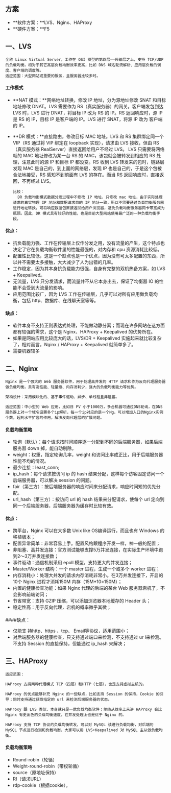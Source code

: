 ## 方案

* **软件方案：**LVS、Nginx、HAProxy
* **硬件方案：**F5 



## 一、LVS

~~~
全称 Linux Virtual Server，工作在 OSI 模型的第四层——传输层之上，支持 TCP/UDP 的负载均衡。相对于其它高层负载均衡效率更高，比如 DNS 域名轮流解析、应用层负载的调度、客户端的调度等。
适应范围：大型网站或重要的服务，且服务器比较多时。
~~~

#### 工作模式

* **NAT 模式：**网络地址转换，修改 IP 地址，分为源地址修改 SNAT 和目标地址修改 DNAT。LVS 需要作为 RS（真实服务器）的网关。客户端发包到达 LVS 时，LVS 进行 DNAT，将目标 IP 改为 RS 的 IP。RS 返回响应时，源 IP 是 RS 的 IP，目标 IP 是客户端的 IP。LVS 进行 SNAT，将源 IP 改为 客户端的 IP。

* **DR 模式：**直接路由，修改目标 MAC 地址。LVS 和 RS 集群绑定同一个 VIP（RS 通过将 VIP 绑定在 loopback 实现），请求由 LVS 接收，但由 RS（真实服务器 RealServer）直接返回给用户不经过 LVS。
  LVS 只需要将网络帧的 MAC 地址修改为某一台 RS 的 MAC，该包就会被转发到相应的 RS 处理，注意此时的源 IP 和目标 IP 都没变。RS 收到 LVS 转发来的包时，链路层发现 MAC 是自己的，到上面的网络层，发现 IP 也是自己的，于是这个包被合法地接受，RS 感知不到前面有 LVS 的存在。而当 RS 返回响应时，直接返回，不再经过 LVS。

  ~~~
  比较：
  	DR 负载均衡模式数据分发过程中不修改 IP 地址，只修改 mac 地址，由于实际处理请求的真实物理 IP 地址和数据请求目的 IP 地址一致，所以不需要通过负载均衡服务器进行地址转换，可将响应数据包直接返回给用户浏览器，避免负载均衡服务器网卡带宽成为瓶颈。因此，DR 模式具有较好的性能，也是目前大型网站使用最广泛的一种负载均衡手段。
  ~~~



#### 优点：

* 抗负载能力强、工作在传输层上仅作分发之用，没有流量的产生，这个特点也决定了它在负载均衡软件里的性能最强的，对内存和 cpu 资源消耗比较低。
* 配置性比较低，这是一个缺点也是一个优点，因为没有可太多配置的东西，所以并不需要太多接触，大大减少了人为出错的几率。
* 工作稳定，因为其本身抗负载能力很强，自身有完整的双机热备方案，如 LVS + Keepalived。
* 无流量，LVS 只分发请求，而流量并不从它本身出去，保证了均衡器 IO 的性能不会受到大流量的影响。
* 应用范围比较广，因为 LVS 工作在传输层，几乎可以对所有应用做负载均衡，包括 http、数据库、在线聊天室等等。

#### 缺点：

* 软件本身不支持正则表达式处理，不能做动静分离；而现在许多网站在这方面都有较强的需求，这个是 Nginx、HAProxy + Keepalived 的优势所在。
* 如果是网站应用比较庞大的话，LVS/DR + Keepalived 实施起来就比较复杂了，相对而言，Nginx / HAProxy + Keepalived 就简单多了。
* 需要机器较多



## 二、Nginx

~~~
Nginx 是一个强大的 Web 服务器软件，用于处理高并发的 HTTP 请求和作为反向代理服务器做负载均衡。具有高性能、轻量级、内存消耗少，强大的负载均衡能力等优势。

架构设计：采用模块化的、基于事件驱动、异步、单线程且非阻塞。

适应范围：中小型的 Web 应用，比如日 PV 小于1000万，多台机器可通过DNS轮询，在DNS服务器上对一个域名设置多个ip解析，每一个ip对应的是一个Ng，可以增加入口的Nginx实例个数，起到水平扩容的作用，解决反向代理层的扩展问题。
~~~

#### 负载均衡策略

- 轮询（默认）：每个请求按时间顺序逐一分配到不同的后端服务器，如果后端服务器 down 掉，能自动剔除。
- weight：权重，指定轮询几率，weight 和访问比率成正比，用于后端服务器性能不均的情况。
- 最少连接：least_conn;
- ip_hash：每个请求按访问 ip 的 hash 结果分配，这样每个访客固定访问一个后端服务器，可以解决 session 的问题。
- fair（第三方）：按后端服务器的响应时间来分配请求，响应时间短的优先分配。
- url_hash（第三方）：按访问 url 的 hash 结果来分配请求，使每个 url 定向到同一个后端服务器，后端服务器为缓存时比较有效。



#### 优点：

* 跨平台，Nginx 可以在大多数 Unix like OS编译运行，而且也有 Windows 的移植版本；
* 配置异常简单：非常容易上手。配置风格跟程序开发一样，神一般的配置；
* 非阻塞、高并发连接：官方测试能够支撑5万并发连接，在实际生产环境中跑到2～3万并发连接数；
* 事件驱动：通信机制采用 epoll 模型，支持更大的并发连接；
* Master/Worker 结构：一个 master 进程，生成一个或多个 worker 进程；
* 内存消耗小：处理大并发的请求内存消耗非常小。在3万并发连接下，开启的10个 Nginx 进程才消耗150M 内存（15M*10=150M）；
* 内置的健康检查功能：如果 Nginx 代理的后端的某台 Web 服务器宕机了，不会影响前端访问；
* 节省带宽：支持 GZIP 压缩，可以添加浏览器本地缓存的 Header 头；
* 稳定性高：用于反向代理，宕机的概率微乎其微；

#### 

####缺点：

* 仅能支 持http、https 、tcp、 Email等协议，适用范围小；
* 对后端服务器的健康检查，只支持通过端口来检测，不支持通过 ur l来检测。不支持 Session 的直接保持，但能通过 ip_hash 来解决；



## 三、HAProxy

~~~
适应范围：

HAProxy 支持两种代理模式 TCP（四层）和HTTP（七层），也是支持虚拟主机的。

HAProxy 的优点能够补充 Nginx 的一些缺点，比如支持 Session 的保持，Cookie 的引导；同时支持通过获取指定的 url 来检测后端服务器的状态。

HAProxy 跟 LVS 类似，本身就只是一款负载均衡软件；单纯从效率上来讲 HAProxy 会比 Nginx 有更出色的负载均衡速度，在并发处理上也是优于 Nginx 的。

HAProxy 支持 TCP 协议的负载均衡转发，可以对 MySQL 读进行负载均衡，对后端的 MySQL 节点进行检测和负载均衡，大家可以用 LVS+Keepalived 对 MySQL 主从做负载均衡。
~~~

#### 负载均衡策略

* Round-robin（轮循）
* Weight-round-robin（带权轮循）
* source（原地址保持）
* RI（请求URL）
* rdp-cookie（根据cookie）。